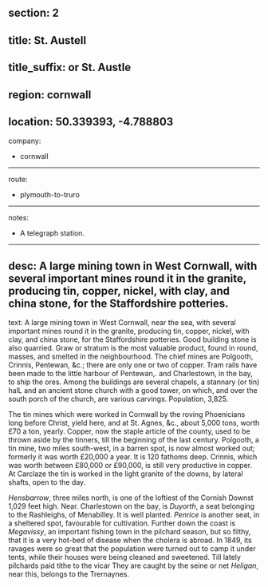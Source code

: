 section: 2
----
title: St. Austell
----
title_suffix: or St. Austle
----
region: cornwall
----
location: 50.339393, -4.788803
----
company:
- cornwall
----
route:
- plymouth-to-truro
----
notes:
- A telegraph station.
----
desc: A large mining town in West Cornwall, with several important mines round it in the granite, producing tin, copper, nickel, with clay, and china stone, for the Staffordshire potteries.
----
text: A large mining town in West Cornwall, near the sea, with several important mines round it in the granite, producing tin, copper, nickel, with clay, and china stone, for the Staffordshire potteries. Good building stone is also quarried. Graw or stratum is the most valuable product, found in round, masses, and smelted in the neighbourhood. The chief mines are Polgooth, Crinnis, Pentewan, &c.; there are only one or two of copper. Tram rails have been made to the little harbour of Pentewan,. and Charlestown, in the bay, to ship the ores. Among the buildings are several chapels, a stannary (or tin) halL and an ancient stone church with a good tower, on which, and over the south porch of the church, are various carvings. Population, 3,825.

The tin mines which were worked in Cornwall by the roving Phoenicians long before Christ, yield here, and at St. Agnes, &c., about 5,000 tons, worth £70 a ton, yearly. Copper, now the staple article of the county, used to be thrown aside by the tinners, till the beginning of the last century. Polgooth, a tin mine, two miles south-west, in a barren spot, is now almost worked out; formerly it was worth £20,000 a year. It is 120 fathoms deep. Crinnis, which was worth between £80,000 or £90,000, is still very productive in copper. At Carclaze the tin is worked in the light granite of the downs, by lateral shafts, open to the day.

*Hensbarrow*, three miles north, is one of the loftiest of the Cornish Downst 1,029 feet high. Near. Charlestown on the bay, is *Duyorth*, a seat belonging to the Rashleighs, of Menabilley. It is well planted. *Penrice* is another seat, in a sheltered spot, favourable for cultivation. Further down the coast is *Megavissy*, an important fishing town in the pilchard season, but so filthy, that it is a very hot-bed of disease when the cholera is abroad. In 1849, its ravages were so great that the population were turned out to camp it under tents, while their houses were being cleaned and sweetened. Till lately pilchards paid tithe to the vicar They are caught by the seine or net *Heligan*, near this, belongs to the Trernaynes.
